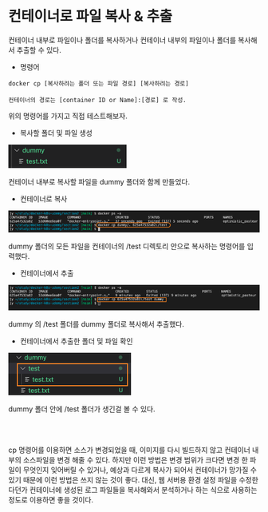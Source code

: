 # 컨테이너로 파일 복사 & 추출

컨테이너 내부로 파일이나 폴더를 복사하거나 컨테이너 내부의 파일이나 폴더를 복사해서 추출할 수 있다.

* 명령어

```
docker cp [복사하려는 폴더 또는 파일 경로] [복사하려는 경로]

컨테이너의 경로는 [container ID or Name]:[경로] 로 작성.
```

위의 명령어를 가지고 직접 테스트해보자.

* 복사할 폴더 및 파일 생성

<img src="image/10/dummy-folder.png">

컨테이너 내부로 복사할 파일을 dummy 폴더와 함께 만들었다.


* 컨테이너로 복사

<img src="image/10/copy-to-container.png">

dummy 폴더의 모든 파일을 컨테이너의 /test 디렉토리 안으로 복사하는 명령어를 입력했다.


* 컨테이너에서 추출

<img src="image/10/copy-from-container.png">

dummy 의 /test 폴더를 dummy 폴더로 복사해서 추출했다.


* 컨테이너에서 추출한 폴더 및 파일 확인

<img src="image/10/dummy-folder-after-copy.png">

dummy 폴더 안에 /test 폴더가 생긴걸 볼 수 있다.

<br/><br/>

cp 명령어를 이용하면 소스가 변경되었을 때, 이미지를 다시 빌드하지 않고 컨테이너 내부의 소스파일을 변경 해줄 수 있다. 하지만 이런 방법은 변경 범위가 크다면 변경 한 파일이 무엇인지 잊어버릴 수 있거나, 예상과 다르게 복사가 되어서 컨테이너가 망가질 수 있기 때문에 이런 방법은 쓰지 않는 것이 좋다. 대신, 웹 서버용 환경 설정 파일을 수정한다던가 컨테이너에 생성된 로그 파일들을 복사해와서 분석하거나 하는 식으로 사용하는 정도로 이용하면 좋을 것이다.